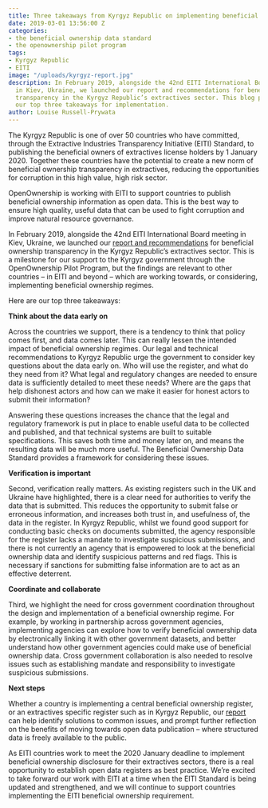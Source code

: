 ```yaml
---
title: Three takeaways from Kyrgyz Republic on implementing beneficial ownership transparency
date: 2019-03-01 13:56:00 Z
categories:
- the beneficial ownership data standard
- the openownership pilot program
tags:
- Kyrgyz Republic
- EITI
image: "/uploads/kyrgyz-report.jpg"
description: In February 2019, alongside the 42nd EITI International Board meeting
  in Kiev, Ukraine, we launched our report and recommendations for beneficial ownership
  transparency in the Kyrgyz Republic’s extractives sector. This blog post explains
  our top three takeaways for implementation.
author: Louise Russell-Prywata
---
```


The Kyrgyz Republic is one of over 50 countries who have committed, through the Extractive Industries Transparency Initiative (EITI) Standard, to publishing the beneficial owners of extractives license holders by 1 January 2020. Together these countries have the potential to create a new norm of beneficial ownership transparency in extractives, reducing the opportunities for corruption in this high value, high risk sector.

OpenOwnership is working with EITI to support countries to publish beneficial ownership information as open data. This is the best way to ensure high quality, useful data that can be used to fight corruption and improve natural resource governance.

In February 2019, alongside the 42nd EITI International Board meeting in Kiev, Ukraine, we launched our [report and recommendations](https://www.openownership.org/uploads/OPO%20Kyrgyz%20Republic%20Scoping%20Report%20(2).pdf) for beneficial ownership transparency in the Kyrgyz Republic’s extractives sector. This is a milestone for our support to the Kyrgyz government through the OpenOwnership Pilot Program, but the findings are relevant to other countries – in EITI and beyond – which are working towards, or considering, implementing beneficial ownership regimes.

Here are our top three takeaways:

**Think about the data early on**

Across the countries we support, there is a tendency to think that policy comes first, and data comes later. This can really lessen the intended impact of beneficial ownership regimes. Our legal and technical recommendations to Kyrgyz Republic urge the government to consider key questions about the data early on. Who will use the register, and what do they need from it? What legal and regulatory changes are needed to ensure data is sufficiently detailed to meet these needs? Where are the gaps that help dishonest actors and how can we make it easier for honest actors to submit their information?

Answering these questions increases the chance that the legal and regulatory framework is put in place to enable useful data to be collected and published, and that technical systems are built to suitable specifications. This saves both time and money later on, and means the resulting data will be much more useful. The Beneficial Ownership Data Standard provides a framework for considering these issues.

**Verification is important**

Second, verification really matters. As existing registers such in the UK and Ukraine have highlighted, there is a clear need for authorities to verify the data that is submitted. This reduces the opportunity to submit false or erroneous information, and increases both trust in, and usefulness of, the data in the register.
In Kyrgyz Republic, whilst we found good support for conducting basic checks on documents submitted, the agency responsible for the register lacks a mandate to investigate suspicious submissions, and there is not currently an agency that is empowered to look at the beneficial ownership data and identify suspicious patterns and red flags. This is necessary if sanctions for submitting false information are to act as an effective deterrent.

**Coordinate and collaborate**

Third, we highlight the need for cross government coordination throughout the design and implementation of a beneficial ownership regime. For example, by working in partnership across government agencies, implementing agencies can explore how to verify beneficial ownership data by electronically linking it with other government datasets, and better understand how other government agencies could make use of beneficial ownership data. Cross government collaboration is also needed to resolve issues such as establishing mandate and responsibility to investigate suspicious submissions.

**Next steps**

Whether a country is implementing a central beneficial ownership register, or an extractives specific register such as in Kyrgyz Republic, our [report](https://www.openownership.org/uploads/OPO%20Kyrgyz%20Republic%20Scoping%20Report%20(2).pdf) can help identify solutions to common issues, and prompt further reflection on the benefits of moving towards open data publication – where structured data is freely available to the public.

As EITI countries work to meet the 2020 January deadline to implement beneficial ownership disclosure for their extractives sectors, there is a real opportunity to establish open data registers as best practice. We’re excited to take forward our work with EITI at a time when the EITI Standard is being updated and strengthened, and we will continue to support countries implementing the EITI beneficial ownership requirement.
